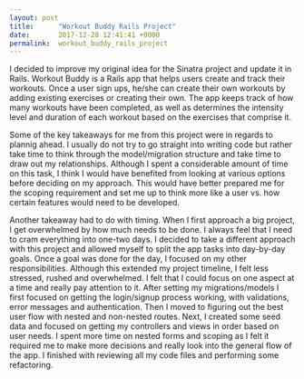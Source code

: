```yaml
---
layout: post
title:      "Workout Buddy Rails Project"
date:       2017-12-28 12:41:41 +0000
permalink:  workout_buddy_rails_project
---
```



I decided to improve my original idea for the Sinatra project and update it in Rails. Workout Buddy is a Rails app that helps users create and track their workouts. Once a user sign ups, he/she can create their own workouts by adding existing exercises or creating their own. The app keeps track of how many workouts have been completed, as well as determines the intensity level and duration of each workout based on the exercises that comprise it.

Some of the key takeaways for me from this project were in regards to plannig ahead. I usually do not try to go straight into writing code but rather take time to think through the model/migration structure and take time to draw out my relationships. Although I spent a considerable amount of time on this task, I think I would have benefited from looking at various options before deciding on my approach. This would have better prepared me for the scoping requirement and set me up to think more like a user vs. how certain features would need to be developed. 

Another takeaway had to do with timing. When I first approach a big project, I get overwhelmed by how much needs to be done. I always feel that I need to cram everything into one-two days. I decided to take a different approach with this project and allowed myself to split the app tasks into day-by-day goals. Once a goal was done for the day, I focused on my other responsibilities. Although this extended my project timeline, I felt less stressed, rushed and overwhelmed. I felt that I could focus on one aspect at a time and really pay attention to it. After setting my migrations/models I first focused on getting the login/signup process working, with validations, error messages and authentication. Then I moved to figuring out the best user flow with nested and non-nested routes. Next, I created some seed data and focused on getting my controllers and views in order based on user needs. I spent more time on nested forms and scoping as I felt it required me to make more decisions and really look into the general flow of the app. I finished with reviewing all my code files and performing some refactoring. 


